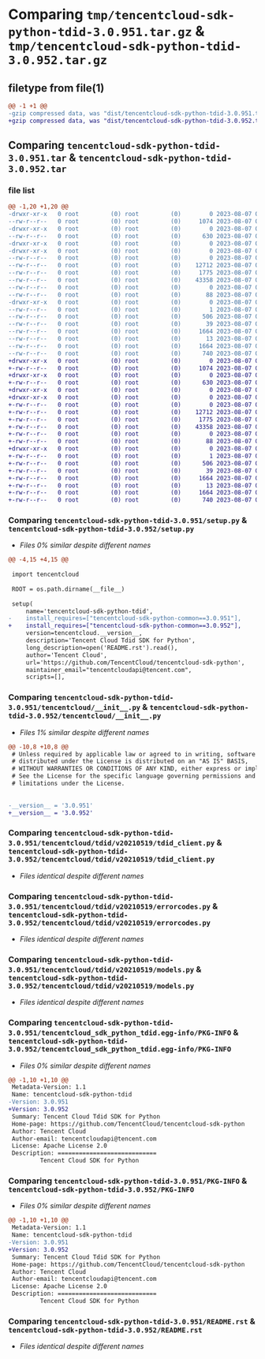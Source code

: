 # Comparing `tmp/tencentcloud-sdk-python-tdid-3.0.951.tar.gz` & `tmp/tencentcloud-sdk-python-tdid-3.0.952.tar.gz`

## filetype from file(1)

```diff
@@ -1 +1 @@
-gzip compressed data, was "dist/tencentcloud-sdk-python-tdid-3.0.951.tar", last modified: Mon Aug  7 00:35:29 2023, max compression
+gzip compressed data, was "dist/tencentcloud-sdk-python-tdid-3.0.952.tar", last modified: Mon Aug  7 09:03:35 2023, max compression
```

## Comparing `tencentcloud-sdk-python-tdid-3.0.951.tar` & `tencentcloud-sdk-python-tdid-3.0.952.tar`

### file list

```diff
@@ -1,20 +1,20 @@
-drwxr-xr-x   0 root         (0) root         (0)        0 2023-08-07 00:35:29.000000 tencentcloud-sdk-python-tdid-3.0.951/
--rw-r--r--   0 root         (0) root         (0)     1074 2023-08-07 00:35:29.000000 tencentcloud-sdk-python-tdid-3.0.951/setup.py
-drwxr-xr-x   0 root         (0) root         (0)        0 2023-08-07 00:35:29.000000 tencentcloud-sdk-python-tdid-3.0.951/tencentcloud/
--rw-r--r--   0 root         (0) root         (0)      630 2023-08-07 00:35:29.000000 tencentcloud-sdk-python-tdid-3.0.951/tencentcloud/__init__.py
-drwxr-xr-x   0 root         (0) root         (0)        0 2023-08-07 00:35:29.000000 tencentcloud-sdk-python-tdid-3.0.951/tencentcloud/tdid/
-drwxr-xr-x   0 root         (0) root         (0)        0 2023-08-07 00:35:29.000000 tencentcloud-sdk-python-tdid-3.0.951/tencentcloud/tdid/v20210519/
--rw-r--r--   0 root         (0) root         (0)        0 2023-08-07 00:35:29.000000 tencentcloud-sdk-python-tdid-3.0.951/tencentcloud/tdid/v20210519/__init__.py
--rw-r--r--   0 root         (0) root         (0)    12712 2023-08-07 00:35:29.000000 tencentcloud-sdk-python-tdid-3.0.951/tencentcloud/tdid/v20210519/tdid_client.py
--rw-r--r--   0 root         (0) root         (0)     1775 2023-08-07 00:35:29.000000 tencentcloud-sdk-python-tdid-3.0.951/tencentcloud/tdid/v20210519/errorcodes.py
--rw-r--r--   0 root         (0) root         (0)    43358 2023-08-07 00:35:29.000000 tencentcloud-sdk-python-tdid-3.0.951/tencentcloud/tdid/v20210519/models.py
--rw-r--r--   0 root         (0) root         (0)        0 2023-08-07 00:35:29.000000 tencentcloud-sdk-python-tdid-3.0.951/tencentcloud/tdid/__init__.py
--rw-r--r--   0 root         (0) root         (0)       88 2023-08-07 00:35:29.000000 tencentcloud-sdk-python-tdid-3.0.951/setup.cfg
-drwxr-xr-x   0 root         (0) root         (0)        0 2023-08-07 00:35:29.000000 tencentcloud-sdk-python-tdid-3.0.951/tencentcloud_sdk_python_tdid.egg-info/
--rw-r--r--   0 root         (0) root         (0)        1 2023-08-07 00:35:29.000000 tencentcloud-sdk-python-tdid-3.0.951/tencentcloud_sdk_python_tdid.egg-info/dependency_links.txt
--rw-r--r--   0 root         (0) root         (0)      506 2023-08-07 00:35:29.000000 tencentcloud-sdk-python-tdid-3.0.951/tencentcloud_sdk_python_tdid.egg-info/SOURCES.txt
--rw-r--r--   0 root         (0) root         (0)       39 2023-08-07 00:35:29.000000 tencentcloud-sdk-python-tdid-3.0.951/tencentcloud_sdk_python_tdid.egg-info/requires.txt
--rw-r--r--   0 root         (0) root         (0)     1664 2023-08-07 00:35:29.000000 tencentcloud-sdk-python-tdid-3.0.951/tencentcloud_sdk_python_tdid.egg-info/PKG-INFO
--rw-r--r--   0 root         (0) root         (0)       13 2023-08-07 00:35:29.000000 tencentcloud-sdk-python-tdid-3.0.951/tencentcloud_sdk_python_tdid.egg-info/top_level.txt
--rw-r--r--   0 root         (0) root         (0)     1664 2023-08-07 00:35:29.000000 tencentcloud-sdk-python-tdid-3.0.951/PKG-INFO
--rw-r--r--   0 root         (0) root         (0)      740 2023-08-07 00:35:29.000000 tencentcloud-sdk-python-tdid-3.0.951/README.rst
+drwxr-xr-x   0 root         (0) root         (0)        0 2023-08-07 09:03:35.000000 tencentcloud-sdk-python-tdid-3.0.952/
+-rw-r--r--   0 root         (0) root         (0)     1074 2023-08-07 09:03:35.000000 tencentcloud-sdk-python-tdid-3.0.952/setup.py
+drwxr-xr-x   0 root         (0) root         (0)        0 2023-08-07 09:03:35.000000 tencentcloud-sdk-python-tdid-3.0.952/tencentcloud/
+-rw-r--r--   0 root         (0) root         (0)      630 2023-08-07 09:03:35.000000 tencentcloud-sdk-python-tdid-3.0.952/tencentcloud/__init__.py
+drwxr-xr-x   0 root         (0) root         (0)        0 2023-08-07 09:03:35.000000 tencentcloud-sdk-python-tdid-3.0.952/tencentcloud/tdid/
+drwxr-xr-x   0 root         (0) root         (0)        0 2023-08-07 09:03:35.000000 tencentcloud-sdk-python-tdid-3.0.952/tencentcloud/tdid/v20210519/
+-rw-r--r--   0 root         (0) root         (0)        0 2023-08-07 09:03:35.000000 tencentcloud-sdk-python-tdid-3.0.952/tencentcloud/tdid/v20210519/__init__.py
+-rw-r--r--   0 root         (0) root         (0)    12712 2023-08-07 09:03:35.000000 tencentcloud-sdk-python-tdid-3.0.952/tencentcloud/tdid/v20210519/tdid_client.py
+-rw-r--r--   0 root         (0) root         (0)     1775 2023-08-07 09:03:35.000000 tencentcloud-sdk-python-tdid-3.0.952/tencentcloud/tdid/v20210519/errorcodes.py
+-rw-r--r--   0 root         (0) root         (0)    43358 2023-08-07 09:03:35.000000 tencentcloud-sdk-python-tdid-3.0.952/tencentcloud/tdid/v20210519/models.py
+-rw-r--r--   0 root         (0) root         (0)        0 2023-08-07 09:03:35.000000 tencentcloud-sdk-python-tdid-3.0.952/tencentcloud/tdid/__init__.py
+-rw-r--r--   0 root         (0) root         (0)       88 2023-08-07 09:03:35.000000 tencentcloud-sdk-python-tdid-3.0.952/setup.cfg
+drwxr-xr-x   0 root         (0) root         (0)        0 2023-08-07 09:03:35.000000 tencentcloud-sdk-python-tdid-3.0.952/tencentcloud_sdk_python_tdid.egg-info/
+-rw-r--r--   0 root         (0) root         (0)        1 2023-08-07 09:03:35.000000 tencentcloud-sdk-python-tdid-3.0.952/tencentcloud_sdk_python_tdid.egg-info/dependency_links.txt
+-rw-r--r--   0 root         (0) root         (0)      506 2023-08-07 09:03:35.000000 tencentcloud-sdk-python-tdid-3.0.952/tencentcloud_sdk_python_tdid.egg-info/SOURCES.txt
+-rw-r--r--   0 root         (0) root         (0)       39 2023-08-07 09:03:35.000000 tencentcloud-sdk-python-tdid-3.0.952/tencentcloud_sdk_python_tdid.egg-info/requires.txt
+-rw-r--r--   0 root         (0) root         (0)     1664 2023-08-07 09:03:35.000000 tencentcloud-sdk-python-tdid-3.0.952/tencentcloud_sdk_python_tdid.egg-info/PKG-INFO
+-rw-r--r--   0 root         (0) root         (0)       13 2023-08-07 09:03:35.000000 tencentcloud-sdk-python-tdid-3.0.952/tencentcloud_sdk_python_tdid.egg-info/top_level.txt
+-rw-r--r--   0 root         (0) root         (0)     1664 2023-08-07 09:03:35.000000 tencentcloud-sdk-python-tdid-3.0.952/PKG-INFO
+-rw-r--r--   0 root         (0) root         (0)      740 2023-08-07 09:03:35.000000 tencentcloud-sdk-python-tdid-3.0.952/README.rst
```

### Comparing `tencentcloud-sdk-python-tdid-3.0.951/setup.py` & `tencentcloud-sdk-python-tdid-3.0.952/setup.py`

 * *Files 0% similar despite different names*

```diff
@@ -4,15 +4,15 @@
 
 import tencentcloud
 
 ROOT = os.path.dirname(__file__)
 
 setup(
     name='tencentcloud-sdk-python-tdid',
-    install_requires=["tencentcloud-sdk-python-common==3.0.951"],
+    install_requires=["tencentcloud-sdk-python-common==3.0.952"],
     version=tencentcloud.__version__,
     description='Tencent Cloud Tdid SDK for Python',
     long_description=open('README.rst').read(),
     author='Tencent Cloud',
     url='https://github.com/TencentCloud/tencentcloud-sdk-python',
     maintainer_email="tencentcloudapi@tencent.com",
     scripts=[],
```

### Comparing `tencentcloud-sdk-python-tdid-3.0.951/tencentcloud/__init__.py` & `tencentcloud-sdk-python-tdid-3.0.952/tencentcloud/__init__.py`

 * *Files 1% similar despite different names*

```diff
@@ -10,8 +10,8 @@
 # Unless required by applicable law or agreed to in writing, software
 # distributed under the License is distributed on an "AS IS" BASIS,
 # WITHOUT WARRANTIES OR CONDITIONS OF ANY KIND, either express or implied.
 # See the License for the specific language governing permissions and
 # limitations under the License.
 
 
-__version__ = '3.0.951'
+__version__ = '3.0.952'
```

### Comparing `tencentcloud-sdk-python-tdid-3.0.951/tencentcloud/tdid/v20210519/tdid_client.py` & `tencentcloud-sdk-python-tdid-3.0.952/tencentcloud/tdid/v20210519/tdid_client.py`

 * *Files identical despite different names*

### Comparing `tencentcloud-sdk-python-tdid-3.0.951/tencentcloud/tdid/v20210519/errorcodes.py` & `tencentcloud-sdk-python-tdid-3.0.952/tencentcloud/tdid/v20210519/errorcodes.py`

 * *Files identical despite different names*

### Comparing `tencentcloud-sdk-python-tdid-3.0.951/tencentcloud/tdid/v20210519/models.py` & `tencentcloud-sdk-python-tdid-3.0.952/tencentcloud/tdid/v20210519/models.py`

 * *Files identical despite different names*

### Comparing `tencentcloud-sdk-python-tdid-3.0.951/tencentcloud_sdk_python_tdid.egg-info/PKG-INFO` & `tencentcloud-sdk-python-tdid-3.0.952/tencentcloud_sdk_python_tdid.egg-info/PKG-INFO`

 * *Files 0% similar despite different names*

```diff
@@ -1,10 +1,10 @@
 Metadata-Version: 1.1
 Name: tencentcloud-sdk-python-tdid
-Version: 3.0.951
+Version: 3.0.952
 Summary: Tencent Cloud Tdid SDK for Python
 Home-page: https://github.com/TencentCloud/tencentcloud-sdk-python
 Author: Tencent Cloud
 Author-email: tencentcloudapi@tencent.com
 License: Apache License 2.0
 Description: ============================
         Tencent Cloud SDK for Python
```

### Comparing `tencentcloud-sdk-python-tdid-3.0.951/PKG-INFO` & `tencentcloud-sdk-python-tdid-3.0.952/PKG-INFO`

 * *Files 0% similar despite different names*

```diff
@@ -1,10 +1,10 @@
 Metadata-Version: 1.1
 Name: tencentcloud-sdk-python-tdid
-Version: 3.0.951
+Version: 3.0.952
 Summary: Tencent Cloud Tdid SDK for Python
 Home-page: https://github.com/TencentCloud/tencentcloud-sdk-python
 Author: Tencent Cloud
 Author-email: tencentcloudapi@tencent.com
 License: Apache License 2.0
 Description: ============================
         Tencent Cloud SDK for Python
```

### Comparing `tencentcloud-sdk-python-tdid-3.0.951/README.rst` & `tencentcloud-sdk-python-tdid-3.0.952/README.rst`

 * *Files identical despite different names*


